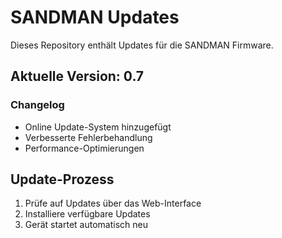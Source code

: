 # SANDMAN Updates

Dieses Repository enthält Updates für die SANDMAN Firmware.

## Aktuelle Version: 0.7

### Changelog
- Online Update-System hinzugefügt
- Verbesserte Fehlerbehandlung
- Performance-Optimierungen

## Update-Prozess
1. Prüfe auf Updates über das Web-Interface
2. Installiere verfügbare Updates
3. Gerät startet automatisch neu
